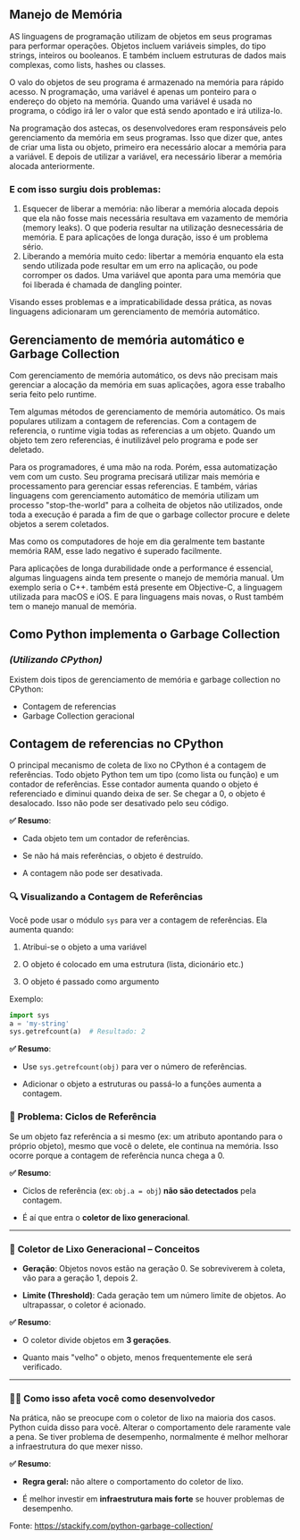 
## Manejo de Memória 
AS linguagens de programação utilizam de objetos em seus programas para performar operações. Objetos incluem variáveis simples, do tipo strings, inteiros ou booleanos. E também incluem estruturas de dados mais complexas, como lists, hashes ou classes. 

O valo do objetos de seu programa é armazenado na memória para rápido acesso. N programação, uma variável é apenas um ponteiro para o endereço do objeto na memória. Quando uma variável é usada no programa, o código irá ler o valor que está sendo apontado e irá utiliza-lo. 

Na programação dos astecas, os desenvolvedores eram responsáveis pelo gerenciamento da memória em seus programas. Isso que dizer que, antes de criar uma lista ou objeto, primeiro era necessário alocar a memória para a variável.  E  depois de utilizar a variável, era necessário liberar a memória alocada anteriormente.
### E com isso surgiu dois problemas: 

1. Esquecer de liberar a memória: não liberar a memória alocada depois que ela não fosse mais necessária resultava em vazamento de memória (memory leaks). O que poderia resultar na utilização  desnecessária de memória. E para aplicações de longa duração, isso é um problema sério.
2. Liberando a memória muito cedo:  libertar a memória enquanto ela esta sendo utilizada pode resultar em um erro na aplicação, ou pode corromper os dados. Uma variável que aponta para uma memória que foi liberada é chamada de dangling pointer. 

Visando esses problemas e a impraticabilidade dessa prática, as novas linguagens adicionaram um gerenciamento de memória automático. 


## Gerenciamento de memória automático e Garbage Collection

Com gerenciamento de memória automático, os devs não precisam mais gerenciar a alocação da memória em suas aplicações, agora esse trabalho seria feito pelo runtime.

Tem algumas métodos de gerenciamento de memória automático. Os mais populares utilizam a contagem de referencias. Com a contagem de referencia, o runtime vigia todas as referencias a um objeto. Quando um objeto tem zero referencias, é inutilizável pelo programa e pode ser deletado.

Para os programadores, é uma mão na roda. Porém, essa automatização vem com um custo. 
Seu programa precisará utilizar mais memória e processamento para gerenciar essas referencias. E também, várias linguagens com gerenciamento automático de memória utilizam um processo "stop-the-world" para a colheita de objetos não utilizados, onde toda a execução é parada a fim de que o garbage collector procure e delete objetos a serem coletados. 

Mas como os computadores de hoje em dia  geralmente tem bastante memória RAM, esse lado negativo é superado facilmente.

Para aplicações de longa durabilidade onde a performance é essencial, algumas linguagens ainda tem presente o manejo de memória manual. Um exemplo  seria o C++. também está  presente em Objective-C, a linguagem utilizada para macOS e iOS. E para linguagens mais novas, o Rust também tem o manejo manual de memória.


## Como Python implementa o Garbage Collection
### *(Utilizando CPython)*

Existem dois tipos de gerenciamento de memória e garbage collection no CPython:
- Contagem de referencias
- Garbage Collection geracional

## Contagem de referencias no CPython
O principal mecanismo de coleta de lixo no CPython é a contagem de referências. Todo objeto Python tem um tipo (como lista ou função) e um contador de referências. Esse contador aumenta quando o objeto é referenciado e diminui quando deixa de ser. Se chegar a 0, o objeto é desalocado. Isso não pode ser desativado pelo seu código.

**✅ Resumo**:

- Cada objeto tem um contador de referências.
    
- Se não há mais referências, o objeto é destruído.
    
- A contagem não pode ser desativada.

### 🔍 **Visualizando a Contagem de Referências**
Você pode usar o módulo `sys` para ver a contagem de referências. Ela aumenta quando:

1. Atribui-se o objeto a uma variável
    
2. O objeto é colocado em uma estrutura (lista, dicionário etc.)
    
3. O objeto é passado como argumento
    

Exemplo:

```python
import sys
a = 'my-string'
sys.getrefcount(a)  # Resultado: 2

```

**✅ Resumo**:

- Use `sys.getrefcount(obj)` para ver o número de referências.
    
- Adicionar o objeto a estruturas ou passá-lo a funções aumenta a contagem.


### 🔄 **Problema: Ciclos de Referência**

Se um objeto faz referência a si mesmo (ex: um atributo apontando para o próprio objeto), mesmo que você o delete, ele continua na memória. Isso ocorre porque a contagem de referência nunca chega a 0.

**✅ Resumo**:

- Ciclos de referência (ex: `obj.a = obj`) **não são detectados** pela contagem.
    
- É aí que entra o **coletor de lixo generacional**.
    

---

### 🧬 **Coletor de Lixo Generacional – Conceitos**

- **Geração**: Objetos novos estão na geração 0. Se sobreviverem à coleta, vão para a geração 1, depois 2.
    
- **Limite (Threshold)**: Cada geração tem um número limite de objetos. Ao ultrapassar, o coletor é acionado.
    

**✅ Resumo**:

- O coletor divide objetos em **3 gerações**.
    
- Quanto mais "velho" o objeto, menos frequentemente ele será verificado.
    

---

### 👨‍💻 **Como isso afeta você como desenvolvedor**

Na prática, não se preocupe com o coletor de lixo na maioria dos casos. Python cuida disso para você. Alterar o comportamento dele raramente vale a pena. Se tiver problema de desempenho, normalmente é melhor melhorar a infraestrutura do que mexer nisso.

**✅ Resumo**:

- **Regra geral:** não altere o comportamento do coletor de lixo.
    
- É melhor investir em **infraestrutura mais forte** se houver problemas de desempenho.


Fonte: https://stackify.com/python-garbage-collection/
